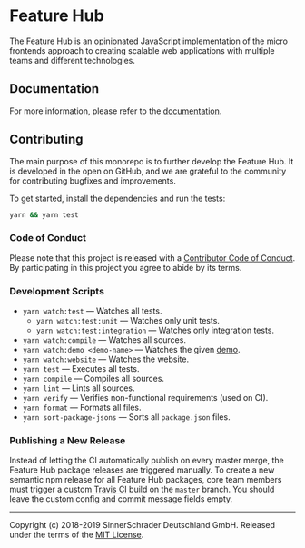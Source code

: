 # Feature Hub

The Feature Hub is an opinionated JavaScript implementation of the micro
frontends approach to creating scalable web applications with multiple teams and
different technologies.

## Documentation

For more information, please refer to the [documentation][documentation].

## Contributing

The main purpose of this monorepo is to further develop the Feature Hub. It is
developed in the open on GitHub, and we are grateful to the community for
contributing bugfixes and improvements.

To get started, install the dependencies and run the tests:

```sh
yarn && yarn test
```

### Code of Conduct

Please note that this project is released with a [Contributor Code of
Conduct][code-of-conduct]. By participating in this project you agree to abide
by its terms.

### Development Scripts

- `yarn watch:test` — Watches all tests.
  - `yarn watch:test:unit` — Watches only unit tests.
  - `yarn watch:test:integration` — Watches only integration tests.
- `yarn watch:compile` — Watches all sources.
- `yarn watch:demo <demo-name>` — Watches the given
  [demo][demos-package-getting-started].
- `yarn watch:website` — Watches the website.
- `yarn test` — Executes all tests.
- `yarn compile` — Compiles all sources.
- `yarn lint` — Lints all sources.
- `yarn verify` — Verifies non-functional requirements (used on CI).
- `yarn format` — Formats all files.
- `yarn sort-package-jsons` — Sorts all `package.json` files.

### Publishing a New Release

Instead of letting the CI automatically publish on every master merge, the
Feature Hub package releases are triggered manually. To create a new semantic
npm release for all Feature Hub packages, core team members must trigger a
custom [Travis CI][travis-ci] build on the `master` branch. You should leave the
custom config and commit message fields empty.

---

Copyright (c) 2018-2019 SinnerSchrader Deutschland GmbH. Released under the
terms of the [MIT License][license].

[code-of-conduct]:
  https://github.com/sinnerschrader/feature-hub/blob/master/CODE_OF_CONDUCT.md
[demos-package-getting-started]:
  https://github.com/sinnerschrader/feature-hub/tree/master/packages/demos#getting-started
[documentation]: https://feature-hub.io/docs/getting-started/introduction.html
[license]: https://github.com/sinnerschrader/feature-hub/blob/master/LICENSE
[travis-ci]: https://travis-ci.com/sinnerschrader/feature-hub
